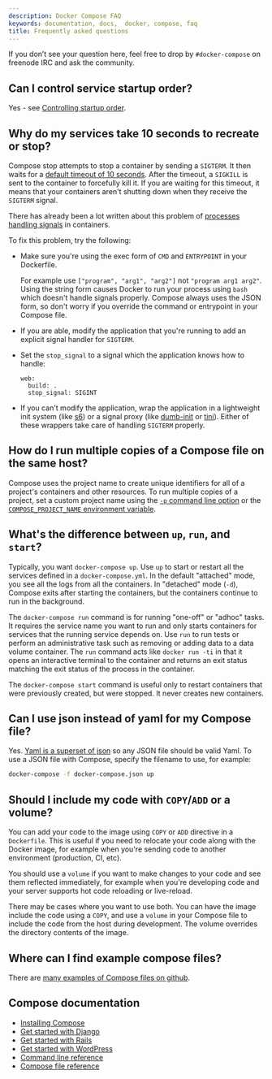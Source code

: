 ```yaml
---
description: Docker Compose FAQ
keywords: documentation, docs,  docker, compose, faq
title: Frequently asked questions
---
```


If you don’t see your question here, feel free to drop by `#docker-compose` on
freenode IRC and ask the community.


## Can I control service startup order?

Yes - see [Controlling startup order](startup-order.md).


## Why do my services take 10 seconds to recreate or stop?

Compose stop attempts to stop a container by sending a `SIGTERM`. It then waits
for a [default timeout of 10 seconds](/compose/reference/stop.md).  After the timeout,
a `SIGKILL` is sent to the container to forcefully kill it.  If you
are waiting for this timeout, it means that your containers aren't shutting down
when they receive the `SIGTERM` signal.

There has already been a lot written about this problem of
[processes handling signals](https://medium.com/@gchudnov/trapping-signals-in-docker-containers-7a57fdda7d86)
in containers.

To fix this problem, try the following:

* Make sure you're using the exec form of `CMD` and `ENTRYPOINT`
in your Dockerfile.

  For example use `["program", "arg1", "arg2"]` not `"program arg1 arg2"`.
  Using the string form causes Docker to run your process using `bash` which
  doesn't handle signals properly. Compose always uses the JSON form, so don't
  worry if you override the command or entrypoint in your Compose file.

* If you are able, modify the application that you're running to
add an explicit signal handler for `SIGTERM`.

* Set the `stop_signal` to a signal which the application knows how to handle:

      web:
        build: .
        stop_signal: SIGINT

* If you can't modify the application, wrap the application in a lightweight init
system (like [s6](http://skarnet.org/software/s6/)) or a signal proxy (like
[dumb-init](https://github.com/Yelp/dumb-init) or
[tini](https://github.com/krallin/tini)).  Either of these wrappers take care of
handling `SIGTERM` properly.

## How do I run multiple copies of a Compose file on the same host?

Compose uses the project name to create unique identifiers for all of a
project's  containers and other resources. To run multiple copies of a project,
set a custom project name using the [`-p` command line option](/compose/reference/overview.md)
or the [`COMPOSE_PROJECT_NAME` environment variable](/compose/reference/envvars.md#compose_project_name).

## What's the difference between `up`, `run`, and `start`?

Typically, you want `docker-compose up`. Use `up` to start or restart all the
services defined in a `docker-compose.yml`. In the default "attached"
mode, you see all the logs from all the containers. In "detached" mode (`-d`),
Compose exits after starting the containers, but the containers continue to run
in the background.

The `docker-compose run` command is for running "one-off" or "adhoc" tasks. It
requires the service name you want to run and only starts containers for services
that the running service depends on. Use `run` to run tests or perform
an administrative task such as removing or adding data to a data volume
container. The `run` command acts like `docker run -ti` in that it opens an
interactive terminal to the container and returns an exit status matching the
exit status of the process in the container.

The `docker-compose start` command is useful only to restart containers
that were previously created, but were stopped. It never creates new
containers.

## Can I use json instead of yaml for my Compose file?

Yes. [Yaml is a superset of json](http://stackoverflow.com/a/1729545/444646) so
any JSON file should be valid Yaml.  To use a JSON file with Compose,
specify the filename to use, for example:

```bash
docker-compose -f docker-compose.json up
```

## Should I include my code with `COPY`/`ADD` or a volume?

You can add your code to the image using `COPY` or `ADD` directive in a
`Dockerfile`.  This is useful if you need to relocate your code along with the
Docker image, for example when you're sending code to another environment
(production, CI, etc).

You should use a `volume` if you want to make changes to your code and see them
reflected immediately, for example when you're developing code and your server
supports hot code reloading or live-reload.

There may be cases where you want to use both. You can have the image
include the code using a `COPY`, and use a `volume` in your Compose file to
include the code from the host during development. The volume overrides
the directory contents of the image.

## Where can I find example compose files?

There are [many examples of Compose files on
github](https://github.com/search?q=in%3Apath+docker-compose.yml+extension%3Ayml&type=Code).


## Compose documentation

- [Installing Compose](install.md)
- [Get started with Django](django.md)
- [Get started with Rails](rails.md)
- [Get started with WordPress](wordpress.md)
- [Command line reference](/compose/reference/index.md)
- [Compose file reference](/compose/compose-file/index.md)
